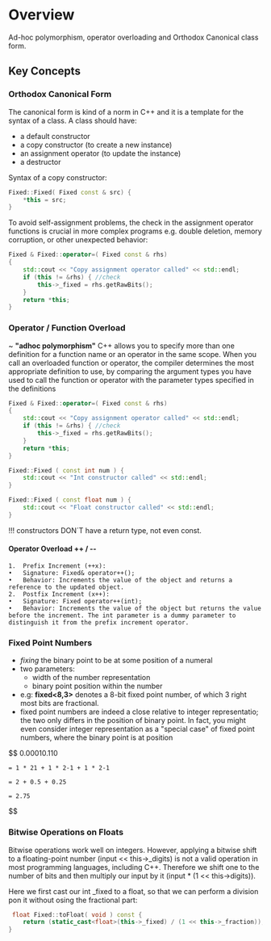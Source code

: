# Overview
Ad-hoc polymorphism, operator overloading and Orthodox Canonical class form.

## Key Concepts

### Orthodox Canonical Form
The canonical form is kind of a norm in C++ and it is a template for the syntax of a class. A class should have:</b>
- a default constructor </b>
- a copy constructor (to create a new instance) </b>
- an assignment operator (to update the instance) </b>
- a destructor </b>

Syntax of a copy constructor:
```c++
Fixed::Fixed( Fixed const & src) {
    *this = src;
}
```

To avoid self-assignment problems, the check in the assignment operator functions is crucial in more complex programs e.g. double deletion, memory corruption, or other unexpected behavior: 
```c++
Fixed & Fixed::operator=( Fixed const & rhs) 
{
    std::cout << "Copy assignment operator called" << std::endl;
    if (this != &rhs) { //check
        this->_fixed = rhs.getRawBits();
    }
    return *this;
}
```

### Operator / Function Overload
~ **"adhoc polymorphism"** </b>
C++ allows you to specify more than one definition for a function name or an operator in the same scope.
When you call an overloaded function or operator, the compiler determines the most appropriate definition to use, by comparing the argument types you have used to call the function or operator with the parameter types specified in the definitions
```c++
Fixed & Fixed::operator=( Fixed const & rhs) 
{
    std::cout << "Copy assignment operator called" << std::endl;
    if (this != &rhs) { //check
        this->_fixed = rhs.getRawBits();
    }
    return *this;
}

Fixed::Fixed ( const int num ) {
    std::cout << "Int constructor called" << std::endl;
}

Fixed::Fixed ( const float num ) {
    std::cout << "Float constructor called" << std::endl;
}
```
!!! constructors DON´T have a return type, not even const.

#### Operator Overload ++ / --
	1.	Prefix Increment (++x):
	•	Signature: Fixed& operator++();
	•	Behavior: Increments the value of the object and returns a reference to the updated object.
	2.	Postfix Increment (x++):
	•	Signature: Fixed operator++(int);
	•	Behavior: Increments the value of the object but returns the value before the increment. The int parameter is a dummy parameter to distinguish it from the prefix increment operator.

### Fixed Point Numbers
- *fixing* the binary point to be at some position of a numeral </b>
- two parameters: </b>
    - width of the number representation </b>
    - binary point position within the number </b>
- e.g: **fixed<8,3>** denotes a 8-bit fixed point number, of which 3 right most bits are fractional. </b>
- fixed point numbers are indeed a close relative to integer representatio; the two only differs in the position of binary point. In fact, you might even consider integer representation as a "special case" of fixed point numbers, where the binary point is at position</b>
    
 $$
    0.00010.110
    
    = 1 * 21 + 1 * 2-1 + 1 * 2-1
    
    = 2 + 0.5 + 0.25
    
    = 2.75
 $$

 ### Bitwise Operations on Floats
 Bitwise operations work well on integers. However, applying a bitwise shift to a floating-point number (input << this->_digits) is not a valid operation in most programming languages, including C++. Therefore we shift one to the number of bits and then multiply our input by it (input * (1 << this->digits)). 

Here we first cast our int _fixed to a float, so that we can perform a division pon it without osing the fractional part:
```c++
 float Fixed::toFloat( void ) const {
    return (static_cast<float>(this->_fixed) / (1 << this->_fraction)); 
}
```
